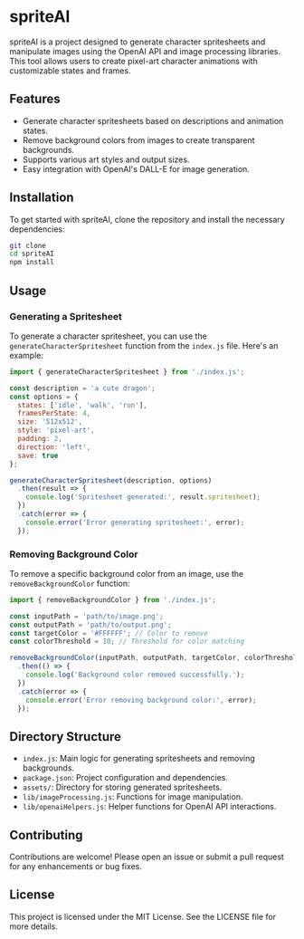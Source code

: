 # spriteAI

spriteAI is a project designed to generate character spritesheets and manipulate images using the OpenAI API and image processing libraries. This tool allows users to create pixel-art character animations with customizable states and frames.

## Features

- Generate character spritesheets based on descriptions and animation states.
- Remove background colors from images to create transparent backgrounds.
- Supports various art styles and output sizes.
- Easy integration with OpenAI's DALL-E for image generation.

## Installation

To get started with spriteAI, clone the repository and install the necessary dependencies:

```bash
git clone 
cd spriteAI
npm install
```

## Usage

### Generating a Spritesheet

To generate a character spritesheet, you can use the `generateCharacterSpritesheet` function from the `index.js` file. Here's an example:

```javascript
import { generateCharacterSpritesheet } from './index.js';

const description = 'a cute dragon';
const options = {
  states: ['idle', 'walk', 'run'],
  framesPerState: 4,
  size: '512x512',
  style: 'pixel-art',
  padding: 2,
  direction: 'left',
  save: true
};

generateCharacterSpritesheet(description, options)
  .then(result => {
    console.log('Spritesheet generated:', result.spritesheet);
  })
  .catch(error => {
    console.error('Error generating spritesheet:', error);
  });
```

### Removing Background Color

To remove a specific background color from an image, use the `removeBackgroundColor` function:

```javascript
import { removeBackgroundColor } from './index.js';

const inputPath = 'path/to/image.png';
const outputPath = 'path/to/output.png';
const targetColor = '#FFFFFF'; // Color to remove
const colorThreshold = 10; // Threshold for color matching

removeBackgroundColor(inputPath, outputPath, targetColor, colorThreshold)
  .then(() => {
    console.log('Background color removed successfully.');
  })
  .catch(error => {
    console.error('Error removing background color:', error);
  });
```

## Directory Structure

- `index.js`: Main logic for generating spritesheets and removing backgrounds.
- `package.json`: Project configuration and dependencies.
- `assets/`: Directory for storing generated spritesheets.
- `lib/imageProcessing.js`: Functions for image manipulation.
- `lib/openaiHelpers.js`: Helper functions for OpenAI API interactions.

## Contributing

Contributions are welcome! Please open an issue or submit a pull request for any enhancements or bug fixes.

## License

This project is licensed under the MIT License. See the LICENSE file for more details.
